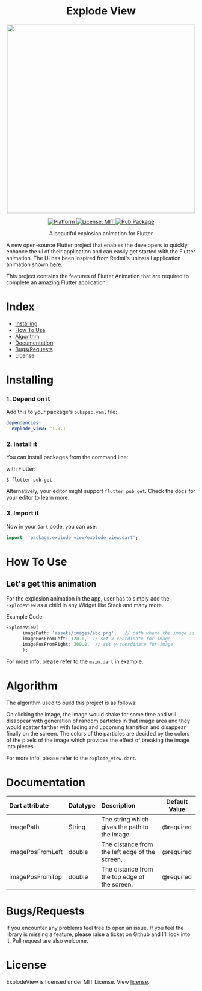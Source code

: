 


# <div align="center">Explode View</div>

<p align="center"> <img src="https://github.com/mdg-soc-19/explode-view/blob/master/gif/explode-view.gif?raw=true" height = "500px"/></p>

<div align="center">
<a href="https://flutter.io">
    <img src="https://img.shields.io/badge/Platform-Flutter-yellow.svg"
      alt="Platform" />
  </a>
  <a href="https://opensource.org/licenses/MIT">
    <img src="https://img.shields.io/badge/License-MIT-red.svg"
      alt="License: MIT" />
  </a>
  <a href="https://pub.dev/packages/explode_view">
    <img src="https://img.shields.io/pub/v/explode_view.svg"
      alt="Pub Package" />
  </a>
  </div>

<p align="center">A beautiful explosion animation for Flutter</p>

A new open-source Flutter project that enables the developers to quickly enhance the ui of their application and can easily get started with the Flutter animation. The UI has been inspired from Redmi's uninstall application animation shown [here](https://github.com/mdg-soc-19/explode-view/blob/master/gif/explode-view-idea.gif).

This project contains the features of Flutter Animation that are required to complete an amazing Flutter application.

# Index
* [Installing](#installing)
* [How To Use](#how-to-use)
* [Algorithm](#algorithm)
* [Documentation](#documentation)
* [Bugs/Requests](#bugsrequests)
* [License](#license)


# Installing

### 1. Depend on it
Add this to your package's `pubspec.yaml` file:

```yaml
dependencies: 
  explode_view: ^1.0.1
```

### 2. Install it


You can install packages from the command line:

with Flutter:

```shell
$ flutter pub get
```

Alternatively, your editor might support  `flutter pub get`. Check the docs for your editor to learn more.

### 3. Import it

Now in your `Dart` code, you can use: 

```dart
import  'package:explode_view/explode_view.dart';
```


# How To Use
## Let's get this animation
For the explosion animation in the app, user has to simply add the `ExplodeView` as a child in any Widget like Stack and many more.

Example Code: 
```dart
ExplodeView(
      imagePath: 'assets/images/abc.png',	// path where the image is stored
      imagePosFromLeft: 120.0,	// set x-coordinate for image
      imagePosFromRight: 300.0,  // set y-coordinate for image
      );
```
For more info, please refer to the `main.dart` in example.


# Algorithm 
The algorithm used to build this project is as follows:

On clicking the image, the image would shake for some time and will disappear with generation of random particles in that image area and they would scatter farther with fading and upcoming transition and disappear finally on the screen. The colors of the particles are decided by the colors of the pixels of the image which provides the effect of breaking the image into pieces.

For more info, please refer to the `explode_view.dart`.


# Documentation

| Dart attribute                        | Datatype                    | Description                                                  |     Default Value     |
| :------------------------------------ | :-------------------------- | :----------------------------------------------------------- | :-------------------: |
| imagePath                                 | String                  | The string which gives the path to the image.                    |       @required       |
| imagePosFromLeft                             | double             | The distance from the left edge of the screen. |       @required       |
| imagePosFromTop                                | double                      | The distance from the top edge of the screen. |         @required         |

# Bugs/Requests

If you encounter any problems feel free to open an issue. If you feel the library is
missing a feature, please raise a ticket on Github and I'll look into it.
Pull request are also welcome.

# License
ExplodeView is licensed under MIT License. View [license](https://github.com/mdg-soc-19/explode-view/blob/master/explode_view/LICENSE).

